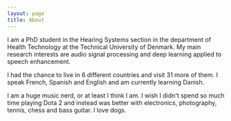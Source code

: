 ```yaml
---
layout: page
title: About
---
```


I am a PhD student in the Hearing Systems section in the department of Health Technology at the Technical University of Denmark. My main research interests are audio signal processing and deep learning applied to speech enhancement.

I had the chance to live in 6 different countries and visit 31 more of them. I speak French, Spanish and English and am currently learning Danish.

I am a huge music nerd, or at least I think I am. I wish I didn't spend so much time playing Dota 2 and instead was better with electronics, photography, tennis, chess and bass guitar. I love dogs.

